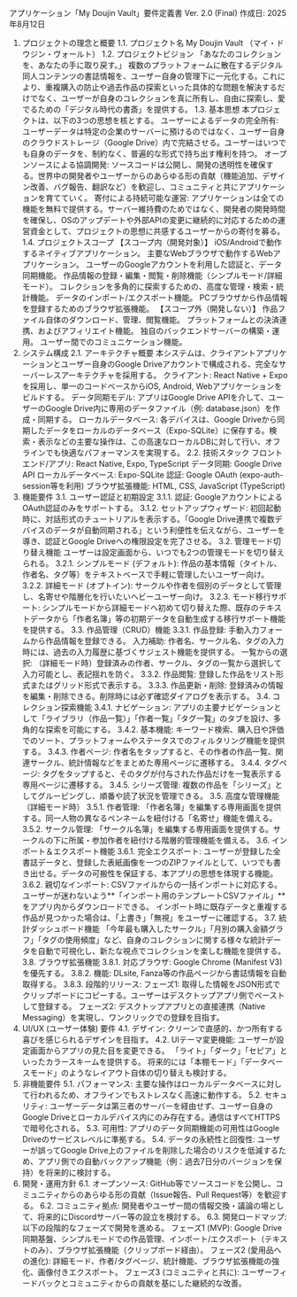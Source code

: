 アプリケーション「My Doujin Vault」要件定義書
Ver. 2.0 (Final)
作成日: 2025年8月12日

1. プロジェクトの理念と概要
   1.1. プロジェクト名
   My Doujin Vault （マイ・ドウジン・ヴォールト）
   1.2. プロジェクトビジョン
   「あなたのコレクションを、あなたの手に取り戻す。」
   複数のプラットフォームに散在するデジタル同人コンテンツの書誌情報を、ユーザー自身の管理下に一元化する。これにより、重複購入の防止や過去作品の探索といった具体的な問題を解決するだけでなく、ユーザーが自身のコレクションを真に所有し、自由に探索し、愛でるための「デジタル時代の書斎」を提供する。
   1.3. 基本思想
   本プロジェクトは、以下の3つの思想を核とする。
   ユーザーによるデータの完全所有: ユーザーデータは特定の企業のサーバーに預けるのではなく、ユーザー自身のクラウドストレージ（Google Drive）内で完結させる。ユーザーはいつでも自身のデータを、制約なく、普遍的な形式で持ち出す権利を持つ。
   オープンソースによる協調開発: ソースコードは公開し、開発の透明性を確保する。世界中の開発者やユーザーからのあらゆる形の貢献（機能追加、デザイン改善、バグ報告、翻訳など）を歓迎し、コミュニティと共にアプリケーションを育てていく。
   寄付による持続可能な運営: アプリケーションは全ての機能を無料で提供する。サーバー維持費のためではなく、開発者の開発時間を確保し、OSのアップデートや外部APIの変更に継続的に対応するための運営資金として、プロジェクトの思想に共感するユーザーからの寄付を募る。
   1.4. プロジェクトスコープ
   【スコープ内（開発対象）】
   iOS/Androidで動作するネイティブアプリケーション。
   主要なWebブラウザで動作するWebアプリケーション。
   ユーザーのGoogleアカウントを利用した認証と、データ同期機能。
   作品情報の登録・編集・閲覧・削除機能（シンプルモード/詳細モード）。
   コレクションを多角的に探索するための、高度な管理・検索・統計機能。
   データのインポート/エクスポート機能。
   PCブラウザから作品情報を登録するためのブラウザ拡張機能。
   【スコープ外（開発しない）】
   作品ファイル自体のダウンロード、管理、閲覧機能。
   プラットフォームとの決済連携、およびアフィリエイト機能。
   独自のバックエンドサーバーの構築・運用。
   ユーザー間でのコミュニケーション機能。
2. システム構成
   2.1. アーキテクチャ概要
   本システムは、クライアントアプリケーションとユーザー自身のGoogle Driveアカウントで構成される、完全なサーバーレスアーキテクチャを採用する。
   クライアント: React Native + Expo を採用し、単一のコードベースからiOS, Android, Webアプリケーションをビルドする。
   データ同期モデル: アプリはGoogle Drive APIを介して、ユーザーのGoogle Drive内に専用のデータファイル（例: database.json）を作成・同期する。
   ローカルデータベース: 各デバイスは、Google Driveから同期したデータをローカルのデータベース（Expo-SQLite）に保存する。検索・表示などの主要な操作は、この高速なローカルDBに対して行い、オフラインでも快適なパフォーマンスを実現する。
   2.2. 技術スタック
   フロントエンド/アプリ: React Native, Expo, TypeScript
   データ同期: Google Drive API
   ローカルデータベース: Expo-SQLite
   認証: Google OAuth (expo-auth-session等を利用)
   ブラウザ拡張機能: HTML, CSS, JavaScript (TypeScript)
3. 機能要件
   3.1. ユーザー認証と初期設定
   3.1.1. 認証: GoogleアカウントによるOAuth認証のみをサポートする。
   3.1.2. セットアップウィザード: 初回起動時に、対話形式のチュートリアルを表示する。「Google Drive連携で複数デバイスのデータが自動同期される」という利便性を伝えながら、ユーザーを導き、認証とGoogle Driveへの権限設定を完了させる。
   3.2. 管理モード切り替え機能
   ユーザーは設定画面から、いつでも2つの管理モードを切り替えられる。
   3.2.1. シンプルモード (デフォルト): 作品の基本情報（タイトル、作者名、タグ等）をテキストベースで手軽に管理したいユーザー向け。
   3.2.2. 詳細モード (オプトイン): サークルや作者を個別のデータとして管理し、名寄せや階層化を行いたいヘビーユーザー向け。
   3.2.3. モード移行サポート: シンプルモードから詳細モードへ初めて切り替えた際、既存のテキストデータから「作者名簿」等の初期データを自動生成する移行サポート機能を提供する。
   3.3. 作品管理（CRUD）機能
   3.3.1. 作品登録: 手動入力フォームから作品情報を登録できる。
   入力補助: 作者名、サークル名、タグの入力時には、過去の入力履歴に基づくサジェスト機能を提供する。
   一覧からの選択: （詳細モード時）登録済みの作者、サークル、タグの一覧から選択して入力可能とし、表記揺れを防ぐ。
   3.3.2. 作品閲覧: 登録した作品をリスト形式またはグリッド形式で表示する。
   3.3.3. 作品更新・削除: 登録済みの情報を編集・削除できる。削除時には必ず確認ダイアログを表示する。
   3.4. コレクション探索機能
   3.4.1. ナビゲーション: アプリの主要ナビゲーションとして「ライブラリ（作品一覧）」「作者一覧」「タグ一覧」のタブを設け、多角的な探索を可能にする。
   3.4.2. 基本機能: キーワード検索、購入日や評価でのソート、プラットフォームやステータスでのフィルタリング機能を提供する。
   3.4.3. 作者ページ: 作者名をタップすると、その作者の作品一覧、関連サークル、統計情報などをまとめた専用ページに遷移する。
   3.4.4. タグページ: タグをタップすると、そのタグが付与された作品だけを一覧表示する専用ページに遷移する。
   3.4.5. シリーズ管理: 複数の作品を「シリーズ」としてグルーピングし、順番や読了状況を管理できる。
   3.5. 高度な管理機能（詳細モード時）
   3.5.1. 作者管理: 「作者名簿」を編集する専用画面を提供する。同一人物の異なるペンネームを紐付ける「名寄せ」機能を備える。
   3.5.2. サークル管理: 「サークル名簿」を編集する専用画面を提供する。サークルの下に所属・参加作者を紐付ける階層的管理機能を備える。
   3.6. インポート＆エクスポート機能
   3.6.1. 完全エクスポート: ユーザーが登録した全書誌データと、登録した表紙画像を一つのZIPファイルとして、いつでも書き出せる。データの可搬性を保証する、本アプリの思想を体現する機能。
   3.6.2. 親切なインポート:
   CSVファイルからの一括インポートに対応する。
   ユーザーが迷わないよう**「インポート用のテンプレートCSVファイル」**をアプリ内からダウンロードできる。
   インポート時に既存データと重複する作品が見つかった場合は、「上書き」「無視」をユーザーに確認する。
   3.7. 統計ダッシュボード機能
   「今年最も購入したサークル」「月別の購入金額グラフ」「タグの使用頻度」など、自身のコレクションに関する様々な統計データを自動で可視化し、新たな視点でコレクションを楽しむ機能を提供する。
   3.8. ブラウザ拡張機能
   3.8.1. 対応ブラウザ: Google Chrome (Manifest V3) を優先する。
   3.8.2. 機能: DLsite, Fanza等の作品ページから書誌情報を自動取得する。
   3.8.3. 段階的リリース:
   フェーズ1: 取得した情報をJSON形式でクリップボードにコピーする。ユーザーはデスクトップアプリ側でペーストして登録する。
   フェーズ2: デスクトップアプリとの直接連携（Native Messaging）を実現し、ワンクリックでの登録を目指す。
4. UI/UX (ユーザー体験) 要件
   4.1. デザイン: クリーンで直感的、かつ所有する喜びを感じられるデザインを目指す。
   4.2. UIテーマ変更機能:
   ユーザーが設定画面からアプリの見た目を変更できる。
   「ライト」「ダーク」「セピア」といったカラースキームを提供する。
   将来的には「本棚モード」「データベースモード」のようなレイアウト自体の切り替えも検討する。
5. 非機能要件
   5.1. パフォーマンス: 主要な操作はローカルデータベースに対して行われるため、オフラインでもストレスなく高速に動作する。
   5.2. セキュリティ: ユーザーデータは第三者のサーバーを経由せず、ユーザー自身のGoogle Driveとローカルデバイス内にのみ存在する。通信はすべてHTTPSで暗号化される。
   5.3. 可用性: アプリのデータ同期機能の可用性はGoogle Driveのサービスレベルに準拠する。
   5.4. データの永続性と回復性: ユーザーが誤ってGoogle Drive上のファイルを削除した場合のリスクを低減するため、アプリ側での自動バックアップ機能（例：過去7日分のバージョンを保持）を将来的に検討する。
6. 開発・運用方針
   6.1. オープンソース: GitHub等でソースコードを公開し、コミュニティからのあらゆる形の貢献（Issue報告、Pull Request等）を歓迎する。
   6.2. コミュニティ拠点: 開発者やユーザー間の情報交換・議論の場として、将来的にDiscordサーバー等の設立を検討する。
   6.3. 開発ロードマップ: 以下の段階的なフェーズで開発を進める。
   フェーズ1 (MVP): Google Drive同期基盤、シンプルモードでの作品管理、インポート/エクスポート（テキストのみ）、ブラウザ拡張機能（クリップボード経由）。
   フェーズ2 (愛用品への進化): 詳細モード、作者/タグページ、統計機能、ブラウザ拡張機能の強化、画像付きエクスポート。
   フェーズ3 (コミュニティと共に): ユーザーフィードバックとコミュニティからの貢献を基にした継続的な改善。

